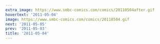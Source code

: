 ```yaml
---
extra_image: https://www.smbc-comics.com/comics/20110504after.gif
hovertext: '2011-05-04'
image: https://www.smbc-comics.com/comics/20110504.gif
next: '2011-05-05'
prev: '2011-05-03'
title: '2011-05-04'
---
```


